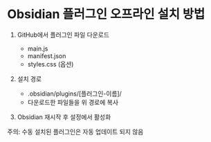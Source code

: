 # Obsidian 플러그인 오프라인 설치 방법

1. GitHub에서 플러그인 파일 다운로드
   - main.js
   - manifest.json
   - styles.css (옵션)

2. 설치 경로
   - .obsidian/plugins/[플러그인-이름]/
   - 다운로드한 파일들을 위 경로에 복사

3. Obsidian 재시작 후 설정에서 활성화

주의: 수동 설치된 플러그인은 자동 업데이트 되지 않음

